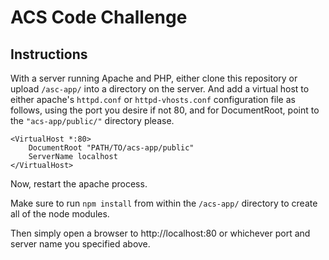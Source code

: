 # ACS Code Challenge

## Instructions

With a server running Apache and PHP, either clone this repository or upload  `/asc-app/` into a directory on the server. And add a virtual host to either apache's `httpd.conf` or `httpd-vhosts.conf` configuration file as follows, using the port you desire if not 80, and for DocumentRoot, point to the ``"acs-app/public/"`` directory please.

```apacheconf
<VirtualHost *:80>
    DocumentRoot "PATH/TO/acs-app/public"
    ServerName localhost
</VirtualHost>
```
Now, restart the apache process.

Make sure to run `npm install` from within the `/acs-app/` directory to create all of the node modules.

Then simply open a browser to http://localhost:80 or whichever port and server name you specified above.
